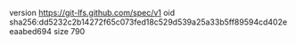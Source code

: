 version https://git-lfs.github.com/spec/v1
oid sha256:dd5232c2b14272f65c073fed18c529d539a25a33b5ff89594cd402eeaabed694
size 790
